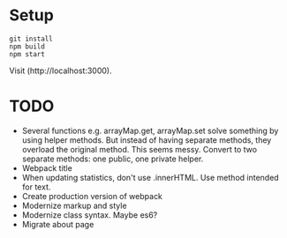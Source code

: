 # Setup

```shell
git install
npm build
npm start
```

Visit (http://localhost:3000).


# TODO

- Several functions e.g. arrayMap.get, arrayMap.set solve something by using helper methods. But instead of having separate methods, they overload the original method. This seems messy. Convert to two separate methods: one public, one private helper.
- Webpack title
- When updating statistics, don't use .innerHTML. Use method intended for text.
- Create production version of webpack
- Modernize markup and style
- Modernize class syntax. Maybe es6?
- Migrate about page